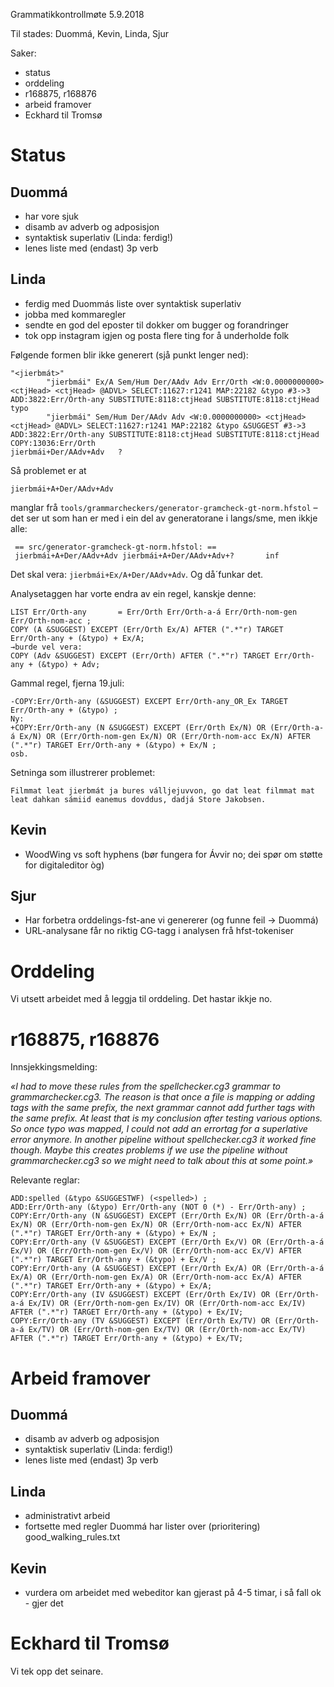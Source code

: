 Grammatikkontrollmøte 5.9.2018

Til stades: Duommá, Kevin, Linda, Sjur

Saker:
* status
* orddeling
* r168875, r168876
* arbeid framover
* Eckhard til Tromsø

#  Status

##  Duommá

* har vore sjuk
* disamb av adverb og adposisjon
* syntaktisk superlativ (Linda: ferdig!)
* lenes liste med (endast) 3p verb

##  Linda

* ferdig med Duommás liste over syntaktisk superlativ
* jobba med kommaregler
* sendte en god del eposter til dokker om bugger og forandringer
* tok opp instagram igjen og posta flere ting for å underholde folk

Følgende formen blir ikke generert (sjå punkt lenger ned):
```
"<jierbmát>"
        "jierbmái" Ex/A Sem/Hum Der/AAdv Adv Err/Orth <W:0.0000000000> <ctjHead> <ctjHead> @ADVL> SELECT:11627:r1241 MAP:22182 &typo #3->3 ADD:3822:Err/Orth-any SUBSTITUTE:8118:ctjHead SUBSTITUTE:8118:ctjHead
typo
        "jierbmái" Sem/Hum Der/AAdv Adv <W:0.0000000000> <ctjHead> <ctjHead> @ADVL> SELECT:11627:r1241 MAP:22182 &typo &SUGGEST #3->3 ADD:3822:Err/Orth-any SUBSTITUTE:8118:ctjHead SUBSTITUTE:8118:ctjHead COPY:13036:Err/Orth
jierbmái+Der/AAdv+Adv   ?
```

Så problemet er at

```jierbmái+A+Der/AAdv+Adv```

manglar frå `tools/grammarcheckers/generator-gramcheck-gt-norm.hfstol` – det
ser ut som han er med i ein del av generatorane i langs/sme, men ikkje alle:

```
 == src/generator-gramcheck-gt-norm.hfstol: ==
 jierbmái+A+Der/AAdv+Adv jierbmái+A+Der/AAdv+Adv+?       inf
```

Det skal vera: `jierbmái+Ex/A+Der/AAdv+Adv`. Og då´funkar det.

Analysetaggen har vorte endra av ein regel, kanskje denne:

```
LIST Err/Orth-any       = Err/Orth Err/Orth-a-á Err/Orth-nom-gen Err/Orth-nom-acc ;
COPY (A &SUGGEST) EXCEPT (Err/Orth Ex/A) AFTER (".*"r) TARGET Err/Orth-any + (&typo) + Ex/A;
→burde vel vera:
COPY (Adv &SUGGEST) EXCEPT (Err/Orth) AFTER (".*"r) TARGET Err/Orth-any + (&typo) + Adv;
```

Gammal regel, fjerna 19.juli:

```
-COPY:Err/Orth-any (&SUGGEST) EXCEPT Err/Orth-any_OR_Ex TARGET Err/Orth-any + (&typo) ;
Ny:
+COPY:Err/Orth-any (N &SUGGEST) EXCEPT (Err/Orth Ex/N) OR (Err/Orth-a-á Ex/N) OR (Err/Orth-nom-gen Ex/N) OR (Err/Orth-nom-acc Ex/N) AFTER (".*"r) TARGET Err/Orth-any + (&typo) + Ex/N ;
osb.
```

Setninga som illustrerer problemet:
```
Filmmat leat jierbmát ja bures válljejuvvon, go dat leat filmmat mat leat dahkan sámiid eanemus dovddus, dadjá Store Jakobsen.
```

##  Kevin

* WoodWing vs soft hyphens (bør fungera for Ávvir no; dei spør om støtte for digitaleditor òg)

##  Sjur

* Har forbetra orddelings-fst-ane vi genererer (og funne feil -> Duommá)
* URL-analysane får no riktig CG-tagg i analysen frå hfst-tokeniser

#  Orddeling

Vi utsett arbeidet med å leggja til orddeling. Det hastar ikkje no.

#  r168875, r168876

Innsjekkingsmelding:

*«I had to move these rules from the spellchecker.cg3 grammar to grammarchecker.cg3. The reason is that once a file is mapping or adding tags with the same prefix, the next grammar cannot add further tags with the same prefix. At least that is my conclusion after testing various options. So once typo was mapped, I could not add an errortag for a superlative error anymore. In another pipeline without spellchecker.cg3 it worked fine though. Maybe this creates problems if we use the pipeline without grammarchecker.cg3 so we might need to talk about this at some point.»*

Relevante reglar:
```
ADD:spelled (&typo &SUGGESTWF) (<spelled>) ;
ADD:Err/Orth-any (&typo) Err/Orth-any (NOT 0 (*) - Err/Orth-any) ;
COPY:Err/Orth-any (N &SUGGEST) EXCEPT (Err/Orth Ex/N) OR (Err/Orth-a-á Ex/N) OR (Err/Orth-nom-gen Ex/N) OR (Err/Orth-nom-acc Ex/N) AFTER (".*"r) TARGET Err/Orth-any + (&typo) + Ex/N ;
COPY:Err/Orth-any (V &SUGGEST) EXCEPT (Err/Orth Ex/V) OR (Err/Orth-a-á Ex/V) OR (Err/Orth-nom-gen Ex/V) OR (Err/Orth-nom-acc Ex/V) AFTER (".*"r) TARGET Err/Orth-any + (&typo) + Ex/V ;
COPY:Err/Orth-any (A &SUGGEST) EXCEPT (Err/Orth Ex/A) OR (Err/Orth-a-á Ex/A) OR (Err/Orth-nom-gen Ex/A) OR (Err/Orth-nom-acc Ex/A) AFTER (".*"r) TARGET Err/Orth-any + (&typo) + Ex/A;
COPY:Err/Orth-any (IV &SUGGEST) EXCEPT (Err/Orth Ex/IV) OR (Err/Orth-a-á Ex/IV) OR (Err/Orth-nom-gen Ex/IV) OR (Err/Orth-nom-acc Ex/IV) AFTER (".*"r) TARGET Err/Orth-any + (&typo) + Ex/IV;
COPY:Err/Orth-any (TV &SUGGEST) EXCEPT (Err/Orth Ex/TV) OR (Err/Orth-a-á Ex/TV) OR (Err/Orth-nom-gen Ex/TV) OR (Err/Orth-nom-acc Ex/TV) AFTER (".*"r) TARGET Err/Orth-any + (&typo) + Ex/TV;
```

#  Arbeid framover

##  Duommá

* disamb av adverb og adposisjon
* syntaktisk superlativ (Linda: ferdig!)
* lenes liste med (endast) 3p verb

##  Linda

* administrativt arbeid
* fortsette med regler Duommá har lister over (prioritering) good_walking_rules.txt

##  Kevin

* vurdera om arbeidet med webeditor kan gjerast på 4-5 timar, i så fall ok - gjer det

#  Eckhard til Tromsø 

Vi tek opp det seinare.
